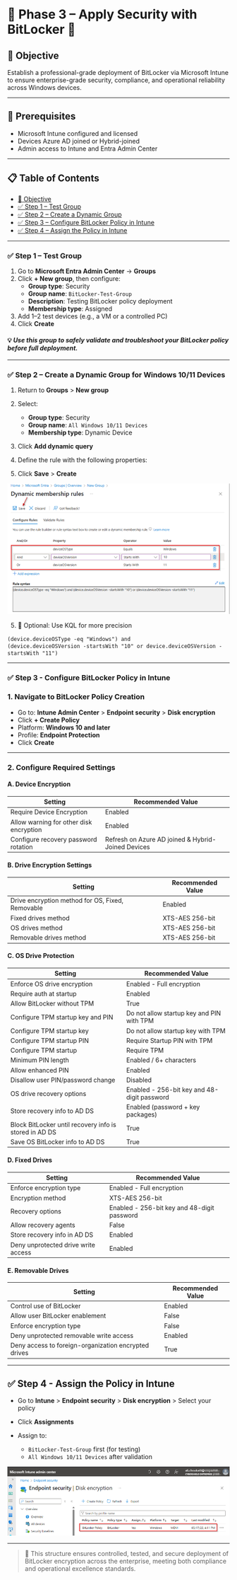 # 🔐 Phase 3 – Apply Security with BitLocker 🔐

## 🌟 Objective

Establish a professional-grade deployment of BitLocker via Microsoft Intune to ensure enterprise-grade security, compliance, and operational reliability across Windows devices.

---

## 🔧 Prerequisites
- Microsoft Intune configured and licensed
- Devices Azure AD joined or Hybrid-joined
- Admin access to Intune and Entra Admin Center
---

## 📋 Table of Contents
- [🌟 Objective](#-objective)
- [✅ Step 1 – Test Group](#-step-1--test-group)
- [✅ Step 2 – Create a Dynamic Group](#-step-2--create-a-dynamic-group-for-windows-1011-devices)
- [✅ Step 3 – Configure BitLocker Policy in Intune](#-step-3---configure-bitlocker-policy-in-intune)
- [✅ Step 4 – Assign the Policy in Intune](#-step-4---assign-the-policy-in-intune)
---

### ✅ Step 1 – Test Group

1. Go to **Microsoft Entra Admin Center** → **Groups**  
2. Click **+ New group**, then configure:
   - **Group type**: Security  
   - **Group name**: `BitLocker-Test-Group`  
   - **Description**: Testing BitLocker policy deployment  
   - **Membership type**: Assigned  
3. Add 1–2 test devices (e.g., a VM or a controlled PC)  
4. Click **Create**

#### 💡 *Use this group to safely validate and troubleshoot your BitLocker policy before full deployment.*
---

### ✅ Step 2 – Create a Dynamic Group for Windows 10/11 Devices

1. Return to **Groups** > **New group**
2. Select:

   * **Group type**: Security
   * **Group name**: `All Windows 10/11 Devices`
   * **Membership type**: Dynamic Device
3. Click **Add dynamic query**
4. Define the rule with the following properties:
5. Click **Save** > **Create**

![Windows-Device-Group](https://github.com/AliChoukatli/CyberShield-Enterprise/blob/main/03_AzureAD_Sync_%26_Endpoint_Security/Screenshots/Windows-Device-Group.png)

5. 📌 Optional: Use KQL for more precision
```kql
(device.deviceOSType -eq "Windows") and
(device.deviceOSVersion -startsWith "10" or device.deviceOSVersion -startsWith "11")
```

---

### ✅ Step 3 - Configure BitLocker Policy in Intune

### 1. Navigate to BitLocker Policy Creation

* Go to: **Intune Admin Center** > **Endpoint security** > **Disk encryption**
* Click **+ Create Policy**
* Platform: **Windows 10 and later**
* Profile: **Endpoint Protection**
* Click **Create**

---

### 2. Configure Required Settings

#### A. Device Encryption

| Setting                                 | Recommended Value                                  |
| --------------------------------------- | -------------------------------------------------- |
| Require Device Encryption               | Enabled                                            |
| Allow warning for other disk encryption | Enabled                                            |
| Configure recovery password rotation    | Refresh on Azure AD joined & Hybrid-Joined Devices |

#### B. Drive Encryption Settings

| Setting                                          | Recommended Value |
| ------------------------------------------------ | ----------------- |
| Drive encryption method for OS, Fixed, Removable | Enabled           |
| Fixed drives method                              | XTS-AES 256-bit   |
| OS drives method                                 | XTS-AES 256-bit   |
| Removable drives method                          | XTS-AES 256-bit   |

#### C. OS Drive Protection

| Setting                                                | Recommended Value                           |
| ------------------------------------------------------ | ------------------------------------------- |
| Enforce OS drive encryption                            | Enabled - Full encryption                   |
| Require auth at startup                                | Enabled                                     |
| Allow BitLocker without TPM                            | True                                        |
| Configure TPM startup key and PIN                      | Do not allow startup key and PIN with TPM   |
| Configure TPM startup key                              | Do not allow startup key with TPM           |
| Configure TPM startup PIN                              | Require Startup PIN with TPM                |
| Configure TPM startup                                  | Require TPM                                 |
| Minimum PIN length                                     | Enabled / 6+ characters                     |
| Allow enhanced PIN                                     | Enabled                                     |
| Disallow user PIN/password change                      | Disabled                                    |
| OS drive recovery options                              | Enabled - 256-bit key and 48-digit password |
| Store recovery info to AD DS                           | Enabled (password + key packages)           |
| Block BitLocker until recovery info is stored in AD DS | True                                        |
| Save OS BitLocker info to AD DS                        | True                                        |

#### D. Fixed Drives

| Setting                             | Recommended Value                           |
| ----------------------------------- | ------------------------------------------- |
| Enforce encryption type             | Enabled - Full encryption                   |
| Encryption method                   | XTS-AES 256-bit                             |
| Recovery options                    | Enabled - 256-bit key and 48-digit password |
| Allow recovery agents               | False                                       |
| Store recovery info in AD DS        | Enabled                                     |
| Deny unprotected drive write access | Enabled                                     |

#### E. Removable Drives

| Setting                                              | Recommended Value |
| ---------------------------------------------------- | ----------------- |
| Control use of BitLocker                             | Enabled           |
| Allow user BitLocker enablement                      | False             |
| Enforce encryption type                              | False             |
| Deny unprotected removable write access              | Enabled           |
| Deny access to foreign-organization encrypted drives | True              |

---

## ✅ Step 4 - Assign the Policy in Intune

* Go to **Intune** > **Endpoint security** > **Disk encryption** > Select your policy
* Click **Assignments**
* Assign to:

  * `BitLocker-Test-Group` first (for testing)
  * `All Windows 10/11 Devices` after validation

![BitLocker-Policy](https://github.com/AliChoukatli/CyberShield-Enterprise/blob/main/03_AzureAD_Sync_%26_Endpoint_Security/Screenshots/BitLocker-Policy.png)

---

> 📡 This structure ensures controlled, tested, and secure deployment of BitLocker encryption across the enterprise, meeting both compliance and operational excellence standards.
